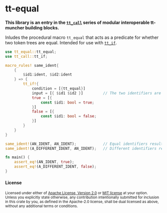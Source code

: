 tt-equal
=============================

**This library is an entry in the [`tt_call`](https://crates.io/crates/tt-call) series of modular interoperable tt-muncher building blocks.**

Inludes the procedural macro `tt_equal` that acts as a predicate for whether two token trees are equal. 
Intended for use with [`tt_if`](https://docs.rs/tt-call/1.0.6/tt_call/macro.tt_if.html).

```rust
use tt_equal::tt_equal;
use tt_call::tt_if;

macro_rules! same_ident{
    {
        $id1:ident, $id2:ident
    } => {
        tt_if!{
            condition = [{tt_equal}]
            input = [{ $id1 $id2 }]         // The two identifiers are here passed to 'tt_equal'
            true = [{
                const $id1: bool = true;
            }]
            false = [{
                const $id1: bool = false;
            }]
        }
    }
}

same_ident!(AN_IDENT, AN_IDENT);            // Equal identifiers result in a true constant
same_ident!(A_DIFFERENT_IDENT, AN_IDENT);   // Different identifiers result in a false constant

fn main() {
    assert_eq!(AN_IDENT, true);
    assert_eq!(A_DIFFERENT_IDENT, false);
}
```

#### License

<sup>
Licensed under either of <a href="LICENSE-APACHE">Apache License, Version
2.0</a> or <a href="LICENSE-MIT">MIT license</a> at your option.
</sup>

<br>

<sub>
Unless you explicitly state otherwise, any contribution intentionally
submitted for inclusion in this crate by you, as defined in the Apache-2.0
license, shall be dual licensed as above, without any additional terms or
conditions.
</sub>

